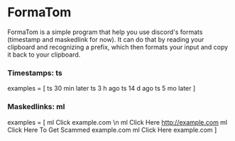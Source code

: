 # FormaTom

FormaTom is a simple program that help you use discord's formats (timestamp and maskedlink for now).
It can do that by reading your clipboard and recognizing a prefix, which then formats your input and copy it back to your clipboard.

### Timestamps: ts
examples = [
ts 30 min later
ts 3 h ago
ts 14 d ago
ts 5 mo later
]

### Maskedlinks: ml
examples = [
ml Click example.com \n
ml Click Here http://example.com
ml Click Here To Get Scammed example.com
ml Click Here example.com
]
